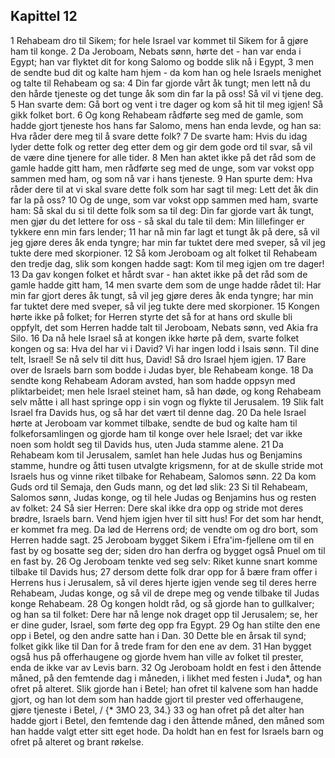 ## Kapittel 12

1 Rehabeam dro til Sikem; for hele Israel var kommet til Sikem for å gjøre ham til konge.
2 Da Jeroboam, Nebats sønn, hørte det - han var enda i Egypt; han var flyktet dit for kong Salomo og bodde slik nå i Egypt,
3 men de sendte bud dit og kalte ham hjem - da kom han og hele Israels menighet og talte til Rehabeam og sa:
4 Din far gjorde vårt åk tungt; men lett nå du den hårde tjeneste og det tunge åk som din far la på oss! Så vil vi tjene deg.
5 Han svarte dem: Gå bort og vent i tre dager og kom så hit til meg igjen! Så gikk folket bort.
6 Og kong Rehabeam rådførte seg med de gamle, som hadde gjort tjeneste hos hans far Salomo, mens han enda levde, og han sa: Hva råder dere meg til å svare dette folk?
7 De svarte ham: Hvis du idag lyder dette folk og retter deg etter dem og gir dem gode ord til svar, så vil de være dine tjenere for alle tider.
8 Men han aktet ikke på det råd som de gamle hadde gitt ham, men rådførte seg med de unge, som var vokst opp sammen med ham, og som nå var i hans tjeneste.
9 Han spurte dem: Hva råder dere til at vi skal svare dette folk som har sagt til meg: Lett det åk din far la på oss?
10 Og de unge, som var vokst opp sammen med ham, svarte ham: Så skal du si til dette folk som sa til deg: Din far gjorde vart åk tungt, men gjør du det lettere for oss - så skal du tale til dem: Min lillefinger er tykkere enn min fars lender;
11 har nå min far lagt et tungt åk på dere, så vil jeg gjøre deres åk enda tyngre; har min far tuktet dere med sveper, så vil jeg tukte dere med skorpioner.
12 Så kom Jeroboam og alt folket til Rehabeam den tredje dag, slik som kongen hadde sagt: Kom til meg igjen om tre dager!
13 Da gav kongen folket et hårdt svar - han aktet ikke på det råd som de gamle hadde gitt ham,
14 men svarte dem som de unge hadde rådet til: Har min far gjort deres åk tungt, så vil jeg gjøre deres åk enda tyngre; har min far tuktet dere med sveper, så vil jeg tukte dere med skorpioner.
15 Kongen hørte ikke på folket; for Herren styrte det så for at hans ord skulle bli oppfylt, det som Herren hadde talt til Jeroboam, Nebats sønn, ved Akia fra Silo.
16 Da nå hele Israel så at kongen ikke hørte på dem, svarte folket kongen og sa: Hva del har vi i David? Vi har ingen lodd i Isais sønn. Til dine telt, Israel! Se nå selv til ditt hus, David! Så dro Israel hjem igjen.
17 Bare over de Israels barn som bodde i Judas byer, ble Rehabeam konge.
18 Da sendte kong Rehabeam Adoram avsted, han som hadde oppsyn med pliktarbeidet; men hele Israel steinet ham, så han døde, og kong Rehabeam selv måtte i all hast springe opp i sin vogn og flykte til Jerusalem.
19 Slik falt Israel fra Davids hus, og så har det vært til denne dag.
20 Da hele Israel hørte at Jeroboam var kommet tilbake, sendte de bud og kalte ham til folkeforsamlingen og gjorde ham til konge over hele Israel; det var ikke noen som holdt seg til Davids hus, uten Juda stamme alene.
21 Da Rehabeam kom til Jerusalem, samlet han hele Judas hus og Benjamins stamme, hundre og åtti tusen utvalgte krigsmenn, for at de skulle stride mot Israels hus og vinne riket tilbake for Rehabeam, Salomos sønn.
22 Da kom Guds ord til Semaja, den Guds mann, og det lød slik:
23 Si til Rehabeam, Salomos sønn, Judas konge, og til hele Judas og Benjamins hus og resten av folket:
24 Så sier Herren: Dere skal ikke dra opp og stride mot deres brødre, Israels barn. Vend hjem igjen hver til sitt hus! For det som har hendt, er kommet fra meg. Da lød de Herrens ord; de vendte om og dro bort, som Herren hadde sagt.
25 Jeroboam bygget Sikem i Efra'im-fjellene om til en fast by og bosatte seg der; siden dro han derfra og bygget også Pnuel om til en fast by.
26 Og Jeroboam tenkte ved seg selv: Riket kunne snart komme tilbake til Davids hus;
27 dersom dette folk drar opp for å bære fram offer i Herrens hus i Jerusalem, så vil deres hjerte igjen vende seg til deres herre Rehabeam, Judas konge, og så vil de drepe meg og vende tilbake til Judas konge Rehabeam.
28 Og kongen holdt råd, og så gjorde han to gullkalver; og han sa til folket: Dere har nå lenge nok draget opp til Jerusalem; se, her er dine guder, Israel, som førte deg opp fra Egypt.
29 Og han stilte den ene opp i Betel, og den andre satte han i Dan.
30 Dette ble en årsak til synd; folket gikk like til Dan for å trede fram for den ene av dem.
31 Han bygget også hus på offerhaugene og gjorde hvem han ville av folket til prester, enda de ikke var av Levis barn.
32 Og Jeroboam holdt en fest i den åttende måned, på den femtende dag i måneden, i likhet med festen i Juda*, og han ofret på alteret. Slik gjorde han i Betel; han ofret til kalvene som han hadde gjort, og han lot dem som han hadde gjort til prester ved offerhaugene, gjøre tjeneste i Betel, / {* 3MO 23, 34.}
33 og han ofret på det alter han hadde gjort i Betel, den femtende dag i den åttende måned, den måned som han hadde valgt etter sitt eget hode. Da holdt han en fest for Israels barn og ofret på alteret og brant røkelse.

